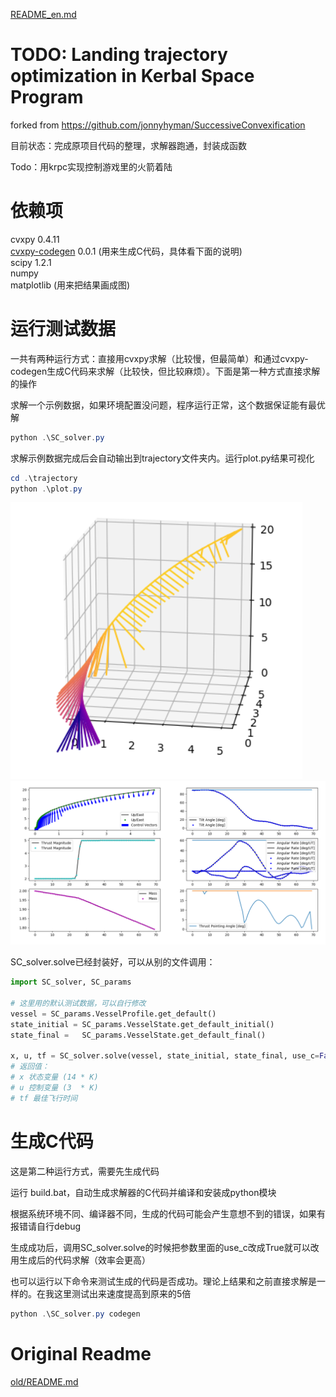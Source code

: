 
[README_en.md](README_en.md)

# TODO: Landing trajectory optimization in Kerbal Space Program
forked from https://github.com/jonnyhyman/SuccessiveConvexification

目前状态：完成原项目代码的整理，求解器跑通，封装成函数  

Todo：用krpc实现控制游戏里的火箭着陆

# 依赖项
cvxpy                    0.4.11  
[cvxpy-codegen](https://github.com/moehle/cvxpy_codegen)            0.0.1  (用来生成C代码，具体看下面的说明)  
scipy                   1.2.1  
numpy  
matplotlib (用来把结果画成图)  

# 运行测试数据

一共有两种运行方式：直接用cvxpy求解（比较慢，但最简单）和通过cvxpy-codegen生成C代码来求解（比较快，但比较麻烦）。下面是第一种方式直接求解的操作

求解一个示例数据，如果环境配置没问题，程序运行正常，这个数据保证能有最优解
``` powershell
python .\SC_solver.py
```

求解示例数据完成后会自动输出到trajectory文件夹内。运行plot.py结果可视化
``` powershell
cd .\trajectory
python .\plot.py
```

![tr1](img/trajectory1.png)
![tr2](img/trajectory2.png)

SC_solver.solve已经封装好，可以从别的文件调用：
```python
import SC_solver, SC_params

# 这里用的默认测试数据，可以自行修改
vessel = SC_params.VesselProfile.get_default()
state_initial = SC_params.VesselState.get_default_initial()
state_final =   SC_params.VesselState.get_default_final()

x, u, tf = SC_solver.solve(vessel, state_initial, state_final, use_c=False, verbose=False)
# 返回值：
# x 状态变量 (14 * K)
# u 控制变量 (3  * K)
# tf 最佳飞行时间

```

# 生成C代码

这是第二种运行方式，需要先生成代码

运行 build.bat，自动生成求解器的C代码并编译和安装成python模块 

根据系统环境不同、编译器不同，生成的代码可能会产生意想不到的错误，如果有报错请自行debug 

生成成功后，调用SC_solver.solve的时候把参数里面的use_c改成True就可以改用生成后的代码求解（效率会更高）

也可以运行以下命令来测试生成的代码是否成功。理论上结果和之前直接求解是一样的。在我这里测试出来速度提高到原来的5倍
``` powershell
python .\SC_solver.py codegen
```

# Original Readme

[old/README.md](old/README.md)